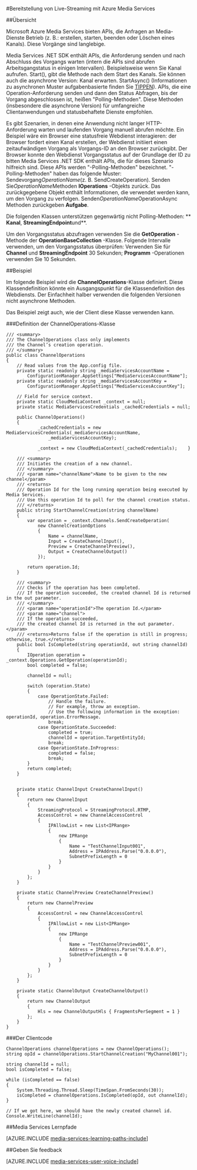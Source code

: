 <properties 
    pageTitle="Lang andauernde Vorgänge abrufen | Microsoft Azure" 
    description="Dieses Thema zeigt, wie lang andauernde Vorgänge Abfragen." 
    services="media-services" 
    documentationCenter="" 
    authors="juliako" 
    manager="erikre" 
    editor=""/>

<tags 
    ms.service="media-services" 
    ms.workload="media" 
    ms.tgt_pltfrm="na" 
    ms.devlang="na" 
    ms.topic="article" 
    ms.date="09/26/2016" 
    ms.author="juliako"/>


#<a name="delivering-live-streaming-with-azure-media-services"></a>Bereitstellung von Live-Streaming mit Azure Media Services

##<a name="overview"></a>Übersicht

Microsoft Azure Media Services bieten APIs, die Anfragen an Media-Dienste Betrieb (z. B.: erstellen, starten, beenden oder Löschen eines Kanals). Diese Vorgänge sind langlebige.

Media Services .NET SDK enthält APIs, die Anforderung senden und nach Abschluss des Vorgangs warten (intern die APIs sind abrufen Arbeitsgangstatus in einigen Intervallen). Beispielsweise wenn Sie Kanal aufrufen. Start(), gibt die Methode nach dem Start des Kanals. Sie können auch die asynchrone Version: Kanal erwarten. StartAsync() (Informationen zu asynchronen Muster aufgabenbasierte finden Sie [TIPPEN](https://msdn.microsoft.com/library/hh873175(v=vs.110).aspx)). APIs, die eine Operation-Anforderung senden und dann den Status Abfragen, bis der Vorgang abgeschlossen ist, heißen "Polling-Methoden". Diese Methoden (insbesondere die asynchrone Version) für umfangreiche Clientanwendungen und statusbehaftete Dienste empfohlen.

Es gibt Szenarien, in denen eine Anwendung nicht langer HTTP-Anforderung warten und laufenden Vorgang manuell abrufen möchte. Ein Beispiel wäre ein Browser eine statusfreie Webdienst interagieren: der Browser fordert einen Kanal erstellen, der Webdienst initiiert einen zeitaufwändigen Vorgang als Vorgangs-ID an den Browser zurückgibt. Der Browser konnte den Webdienst Vorgangsstatus auf der Grundlage der ID zu bitten Media Services .NET SDK enthält APIs, die für dieses Szenario hilfreich sind. Diese APIs werden "-Polling-Methoden" bezeichnet.
"-Polling-Methoden" haben das folgende Muster: Sendevorgang*OperationName*(z. B. SendCreateOperation). Senden Sie*OperationName*Methoden **IOperations** -Objekts zurück. Das zurückgegebene Objekt enthält Informationen, die verwendet werden kann, um den Vorgang zu verfolgen. Senden*OperationName*OperationAsync Methoden zurückgeben **Aufgabe<IOperation>**.

Die folgenden Klassen unterstützen gegenwärtig nicht Polling-Methoden: ** **Kanal**, **StreamingEndpoint**und**.

Um den Vorgangsstatus abzufragen verwenden Sie die **GetOperation** -Methode der **OperationBaseCollection** -Klasse. Folgende Intervalle verwenden, um den Vorgangsstatus überprüfen: Verwenden Sie für **Channel** und **StreamingEndpoint** 30 Sekunden; **Programm** -Operationen verwenden Sie 10 Sekunden.


##<a name="example"></a>Beispiel

Im folgende Beispiel wird die **ChannelOperations**-Klasse definiert. Diese Klassendefinition könnte ein Ausgangspunkt für die Klassendefinition des Webdiensts. Der Einfachheit halber verwenden die folgenden Versionen nicht asynchrone Methoden.

Das Beispiel zeigt auch, wie der Client diese Klasse verwenden kann.

###<a name="channeloperations-class-definition"></a>Definition der ChannelOperations-Klasse

    /// <summary> 
    /// The ChannelOperations class only implements 
    /// the Channel’s creation operation. 
    /// </summary> 
    public class ChannelOperations
    {
        // Read values from the App.config file.
        private static readonly string _mediaServicesAccountName =
            ConfigurationManager.AppSettings["MediaServicesAccountName"];
        private static readonly string _mediaServicesAccountKey =
            ConfigurationManager.AppSettings["MediaServicesAccountKey"];
    
        // Field for service context.
        private static CloudMediaContext _context = null;
        private static MediaServicesCredentials _cachedCredentials = null;
    
        public ChannelOperations()
        {
                _cachedCredentials = new MediaServicesCredentials(_mediaServicesAccountName,
                    _mediaServicesAccountKey);
    
                _context = new CloudMediaContext(_cachedCredentials);    }
    
        /// <summary>  
        /// Initiates the creation of a new channel.  
        /// </summary>  
        /// <param name="channelName">Name to be given to the new channel</param>  
        /// <returns>  
        /// Operation Id for the long running operation being executed by Media Services. 
        /// Use this operation Id to poll for the channel creation status. 
        /// </returns> 
        public string StartChannelCreation(string channelName)
        {
            var operation = _context.Channels.SendCreateOperation(
                new ChannelCreationOptions
                {
                    Name = channelName,
                    Input = CreateChannelInput(),
                    Preview = CreateChannelPreview(),
                    Output = CreateChannelOutput()
                });
    
            return operation.Id;
        }
    
        /// <summary> 
        /// Checks if the operation has been completed. 
        /// If the operation succeeded, the created channel Id is returned in the out parameter.
        /// </summary> 
        /// <param name="operationId">The operation Id.</param> 
        /// <param name="channel">
        /// If the operation succeeded, 
        /// the created channel Id is returned in the out parameter.</param>
        /// <returns>Returns false if the operation is still in progress; otherwise, true.</returns> 
        public bool IsCompleted(string operationId, out string channelId)
        {
            IOperation operation = _context.Operations.GetOperation(operationId);
            bool completed = false;
    
            channelId = null;
    
            switch (operation.State)
            {
                case OperationState.Failed:
                    // Handle the failure. 
                    // For example, throw an exception. 
                    // Use the following information in the exception: operationId, operation.ErrorMessage.
                    break;
                case OperationState.Succeeded:
                    completed = true;
                    channelId = operation.TargetEntityId;
                    break;
                case OperationState.InProgress:
                    completed = false;
                    break;
            }
            return completed;
        }
    
    
        private static ChannelInput CreateChannelInput()
        {
            return new ChannelInput
            {
                StreamingProtocol = StreamingProtocol.RTMP,
                AccessControl = new ChannelAccessControl
                {
                    IPAllowList = new List<IPRange>
                    {
                        new IPRange
                        {
                            Name = "TestChannelInput001",
                            Address = IPAddress.Parse("0.0.0.0"),
                            SubnetPrefixLength = 0
                        }
                    }
                }
            };
        }
    
        private static ChannelPreview CreateChannelPreview()
        {
            return new ChannelPreview
            {
                AccessControl = new ChannelAccessControl
                {
                    IPAllowList = new List<IPRange>
                    {
                        new IPRange
                        {
                            Name = "TestChannelPreview001",
                            Address = IPAddress.Parse("0.0.0.0"),
                            SubnetPrefixLength = 0
                        }
                    }
                }
            };
        }
    
        private static ChannelOutput CreateChannelOutput()
        {
            return new ChannelOutput
            {
                Hls = new ChannelOutputHls { FragmentsPerSegment = 1 }
            };
        }
    }

###<a name="the-client-code"></a>Der Clientcode

    ChannelOperations channelOperations = new ChannelOperations();
    string opId = channelOperations.StartChannelCreation("MyChannel001");
    
    string channelId = null;
    bool isCompleted = false;
    
    while (isCompleted == false)
    {
        System.Threading.Thread.Sleep(TimeSpan.FromSeconds(30));
        isCompleted = channelOperations.IsCompleted(opId, out channelId);
    }
    
    // If we got here, we should have the newly created channel id.
    Console.WriteLine(channelId);
 


##<a name="media-services-learning-paths"></a>Media Services Lernpfade

[AZURE.INCLUDE [media-services-learning-paths-include](../../includes/media-services-learning-paths-include.md)]

##<a name="provide-feedback"></a>Geben Sie feedback

[AZURE.INCLUDE [media-services-user-voice-include](../../includes/media-services-user-voice-include.md)]
